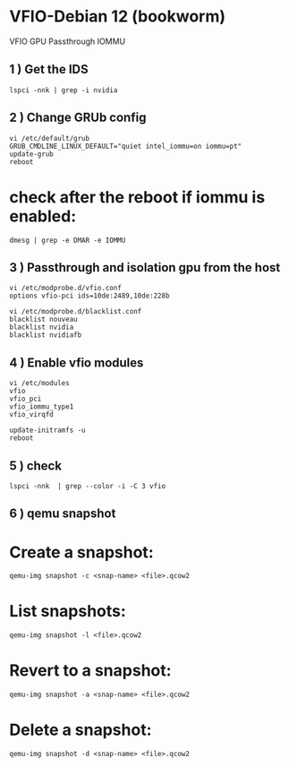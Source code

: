 # VFIO-Debian 12 (bookworm)
VFIO GPU Passthrough IOMMU 

## 1 ) Get the IDS
```
lspci -nnk | grep -i nvidia

```

## 2 ) Change GRUb config

```
vi /etc/default/grub
GRUB_CMDLINE_LINUX_DEFAULT="quiet intel_iommu=on iommu=pt"
update-grub
reboot
```
# check after the reboot if iommu is enabled: 
```
dmesg | grep -e DMAR -e IOMMU
```
## 3 ) Passthrough and isolation gpu from the host
```
vi /etc/modprobe.d/vfio.conf
options vfio-pci ids=10de:2489,10de:228b
```
```
vi /etc/modprobe.d/blacklist.conf
blacklist nouveau
blacklist nvidia
blacklist nvidiafb
```

## 4 ) Enable vfio modules
```
vi /etc/modules
vfio
vfio_pci
vfio_iommu_type1
vfio_virqfd
```
```
update-initramfs -u
reboot
```

## 5 )  check 

```
lspci -nnk  | grep --color -i -C 3 vfio 
```
## 6 )  qemu snapshot

# Create a snapshot:
```
qemu-img snapshot -c <snap-name> <file>.qcow2
```
# List snapshots:
```
qemu-img snapshot -l <file>.qcow2
```
# Revert to a snapshot:
```
qemu-img snapshot -a <snap-name> <file>.qcow2
```
# Delete a snapshot:
```
qemu-img snapshot -d <snap-name> <file>.qcow2
```
